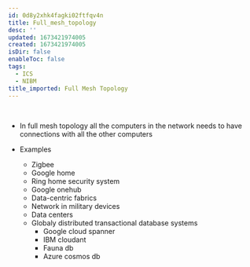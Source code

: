 ```yaml
---
id: 0d8y2xhk4fagki02ftfqv4n
title: Full_mesh_topology
desc: ''
updated: 1673421974005
created: 1673421974005
isDir: false
enableToc: false
tags:
  - ICS
  - NIBM
title_imported: Full Mesh Topology
---
```


 

-   In full mesh topology all the computers in the network needs to have connections with all the other computers

- Examples 
	- Zigbee
	- Google home
	- Ring home security system 
	- Google onehub
	- Data-centric fabrics
	- Network in military devices 
	- Data centers 
	- Globaly distributed transactional database systems 
		- Google cloud spanner
		- IBM cloudant
		- Fauna db
		- Azure cosmos db



